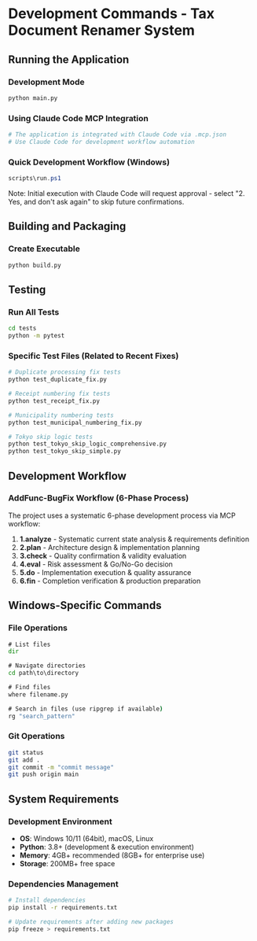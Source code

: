 # Development Commands - Tax Document Renamer System

## Running the Application

### Development Mode
```bash
python main.py
```

### Using Claude Code MCP Integration
```bash
# The application is integrated with Claude Code via .mcp.json
# Use Claude Code for development workflow automation
```

### Quick Development Workflow (Windows)
```powershell
scripts\run.ps1
```
Note: Initial execution with Claude Code will request approval - select "2. Yes, and don't ask again" to skip future confirmations.

## Building and Packaging

### Create Executable
```bash
python build.py
```

## Testing

### Run All Tests
```bash
cd tests
python -m pytest
```

### Specific Test Files (Related to Recent Fixes)
```bash
# Duplicate processing fix tests
python test_duplicate_fix.py

# Receipt numbering fix tests  
python test_receipt_fix.py

# Municipality numbering tests
python test_municipal_numbering_fix.py

# Tokyo skip logic tests
python test_tokyo_skip_logic_comprehensive.py
python test_tokyo_skip_simple.py
```

## Development Workflow

### AddFunc-BugFix Workflow (6-Phase Process)
The project uses a systematic 6-phase development process via MCP workflow:

1. **1.analyze** - Systematic current state analysis & requirements definition
2. **2.plan** - Architecture design & implementation planning  
3. **3.check** - Quality confirmation & validity evaluation
4. **4.eval** - Risk assessment & Go/No-Go decision
5. **5.do** - Implementation execution & quality assurance
6. **6.fin** - Completion verification & production preparation

## Windows-Specific Commands

### File Operations
```cmd
# List files
dir

# Navigate directories  
cd path\to\directory

# Find files
where filename.py

# Search in files (use ripgrep if available)
rg "search_pattern" 
```

### Git Operations
```bash
git status
git add .
git commit -m "commit message"
git push origin main
```

## System Requirements

### Development Environment
- **OS**: Windows 10/11 (64bit), macOS, Linux
- **Python**: 3.8+ (development & execution environment)
- **Memory**: 4GB+ recommended (8GB+ for enterprise use)
- **Storage**: 200MB+ free space

### Dependencies Management
```bash
# Install dependencies
pip install -r requirements.txt

# Update requirements after adding new packages
pip freeze > requirements.txt
```